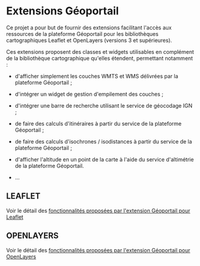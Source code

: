 # Extensions Géoportail

Ce projet a pour but de fournir des extensions facilitant l'accès aux ressources de la plateforme Géoportail pour les bibliothèques cartographiques Leaflet et OpenLayers (versions 3 et supérieures).

Ces extensions proposent des classes et widgets utilisables en complément de la bibliothèque cartographique qu'elles étendent, permettant notamment :

* d'afficher simplement les couches WMTS et WMS délivrées par la plateforme Géoportail ;

* d'intégrer un widget de gestion d'empilement des couches ;

* d'intégrer une barre de recherche utilisant le service de géocodage IGN ;

* de faire des calculs d'itinéraires à partir du service de la plateforme Géoportail ;

* de faire des calculs d'isochrones / isodistances à partir du service de la plateforme Géoportail ;

* d'afficher l'altitude en un point de la carte à l'aide du service d'altimétrie de la plateforme Géoportail.

* ...

## LEAFLET

Voir le détail des [fonctionnalités proposées par l'extension Géoportail pour Leaflet](README-leaflet.md)


## OPENLAYERS

Voir le détail des [fonctionnalités proposées par l'extension Géoportail pour OpenLayers](README-ol3.md)

